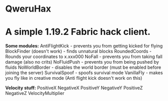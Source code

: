 # QweruHax

# A simple 1.19.2 Fabric hack client.

**Some modules:**
AntiFlightKick - prevents you from getting kicked for flying
BlockFinder (doesn't work) - finds unnatural blocks 
RoundedCoords - Rounds your coordinates to x.xxx000
NoFall - prevents you from taking fall damage (also no crits)
NoFluidPush - prevents you from being pushed by fluids
NoWorldBorder - disables the world border (must be enabled before joining the server)
SurvivalSpoof - spoofs survival mode
VanillaFly - makes you fly like in creative mode (Anti flight kick doesn't work on this)

**Velocity stuff:**
PositiveX
NegativeX
PositiveY
NegativeY
PositiveZ
NegativeZ
VelocityMultiplier

